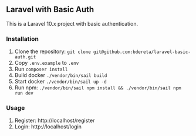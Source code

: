 ## Laravel with Basic Auth

This is a Laravel 10.x project with basic authentication.

### Installation

1. Clone the repository: `git clone git@github.com:bdereta/laravel-basic-auth.git`
2. Copy `.env.example` to `.env`
3. Run `composer install`
4. Build docker `./vendor/bin/sail build`
5. Start docker `./vendor/bin/sail up -d`
6. Run npm: `./vendor/bin/sail npm install && ./vendor/bin/sail npm run dev`

### Usage

1. Register: http://localhost/register
2. Login: http://localhost/login
